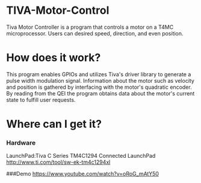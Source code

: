 # TIVA-Motor-Control
Tiva Motor Controller is a program that controls a motor on a T4MC microprocessor. Users can desired speed, direction, and even position.

# How does it work?
This program enables GPIOs and utilizes Tiva's driver library to generate a pulse width modulation signal. Information about the motor such as velocity and position is gathered by interfacing with the motor's quadratic encoder. By reading from the QEI the program obtains data about the motor's current state to fulfill user requests.

# Where can I get it?

### Hardware
LaunchPad:Tiva C Series TM4C1294 Connected LaunchPad http://www.ti.com/tool/sw-ek-tm4c1294xl 

###Demo
https://www.youtube.com/watch?v=oRoG_mAtY50
